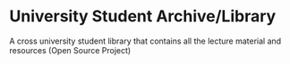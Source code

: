 # University Student Archive/Library
A cross university student library that contains all the lecture material and resources (Open Source Project) 
